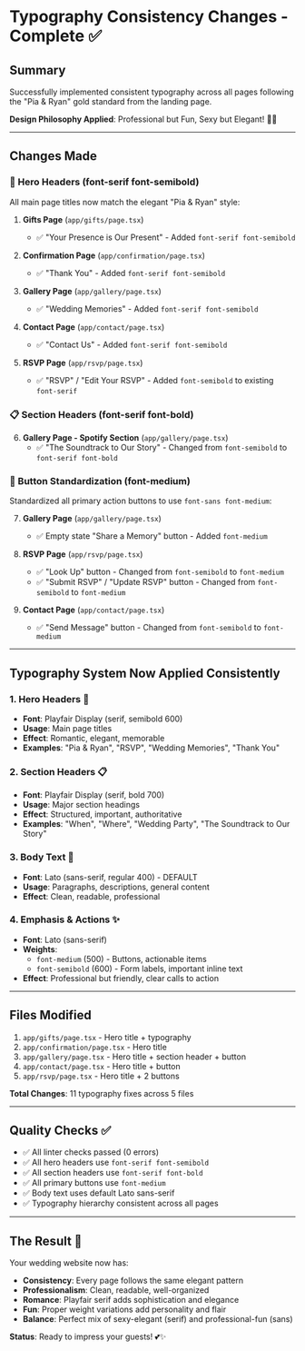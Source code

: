 # Typography Consistency Changes - Complete ✅

## Summary
Successfully implemented consistent typography across all pages following the "Pia & Ryan" gold standard from the landing page.

**Design Philosophy Applied**: Professional but Fun, Sexy but Elegant! 💋✨

---

## Changes Made

### 🎨 Hero Headers (font-serif font-semibold)
All main page titles now match the elegant "Pia & Ryan" style:

1. **Gifts Page** (`app/gifts/page.tsx`)
   - ✅ "Your Presence is Our Present" - Added `font-serif font-semibold`
   
2. **Confirmation Page** (`app/confirmation/page.tsx`)
   - ✅ "Thank You" - Added `font-serif font-semibold`
   
3. **Gallery Page** (`app/gallery/page.tsx`)
   - ✅ "Wedding Memories" - Added `font-serif font-semibold`
   
4. **Contact Page** (`app/contact/page.tsx`)
   - ✅ "Contact Us" - Added `font-serif font-semibold`
   
5. **RSVP Page** (`app/rsvp/page.tsx`)
   - ✅ "RSVP" / "Edit Your RSVP" - Added `font-semibold` to existing `font-serif`

### 📋 Section Headers (font-serif font-bold)

6. **Gallery Page - Spotify Section** (`app/gallery/page.tsx`)
   - ✅ "The Soundtrack to Our Story" - Changed from `font-semibold` to `font-serif font-bold`

### 🔘 Button Standardization (font-medium)
Standardized all primary action buttons to use `font-sans font-medium`:

7. **Gallery Page** (`app/gallery/page.tsx`)
   - ✅ Empty state "Share a Memory" button - Added `font-medium`
   
8. **RSVP Page** (`app/rsvp/page.tsx`)
   - ✅ "Look Up" button - Changed from `font-semibold` to `font-medium`
   - ✅ "Submit RSVP" / "Update RSVP" button - Changed from `font-semibold` to `font-medium`
   
9. **Contact Page** (`app/contact/page.tsx`)
   - ✅ "Send Message" button - Changed from `font-semibold` to `font-medium`

---

## Typography System Now Applied Consistently

### 1. Hero Headers 💍
- **Font**: Playfair Display (serif, semibold 600)
- **Usage**: Main page titles
- **Effect**: Romantic, elegant, memorable
- **Examples**: "Pia & Ryan", "RSVP", "Wedding Memories", "Thank You"

### 2. Section Headers 📋
- **Font**: Playfair Display (serif, bold 700)
- **Usage**: Major section headings
- **Effect**: Structured, important, authoritative
- **Examples**: "When", "Where", "Wedding Party", "The Soundtrack to Our Story"

### 3. Body Text 📖
- **Font**: Lato (sans-serif, regular 400) - DEFAULT
- **Usage**: Paragraphs, descriptions, general content
- **Effect**: Clean, readable, professional

### 4. Emphasis & Actions ✨
- **Font**: Lato (sans-serif)
- **Weights**:
  - `font-medium` (500) - Buttons, actionable items
  - `font-semibold` (600) - Form labels, important inline text
- **Effect**: Professional but friendly, clear calls to action

---

## Files Modified

1. `app/gifts/page.tsx` - Hero title + typography
2. `app/confirmation/page.tsx` - Hero title
3. `app/gallery/page.tsx` - Hero title + section header + button
4. `app/contact/page.tsx` - Hero title + button
5. `app/rsvp/page.tsx` - Hero title + 2 buttons

**Total Changes**: 11 typography fixes across 5 files

---

## Quality Checks ✅

- ✅ All linter checks passed (0 errors)
- ✅ All hero headers use `font-serif font-semibold`
- ✅ All section headers use `font-serif font-bold`
- ✅ All primary buttons use `font-medium`
- ✅ Body text uses default Lato sans-serif
- ✅ Typography hierarchy consistent across all pages

---

## The Result 🎉

Your wedding website now has:
- **Consistency**: Every page follows the same elegant pattern
- **Professionalism**: Clean, readable, well-organized
- **Romance**: Playfair serif adds sophistication and elegance
- **Fun**: Proper weight variations add personality and flair
- **Balance**: Perfect mix of sexy-elegant (serif) and professional-fun (sans)

**Status**: Ready to impress your guests! 💕✨
